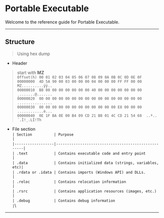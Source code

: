 #  Portable Executable

Welcome to the reference guide for Portable Executable.

---

## Structure

> Using hex dump

- Header
> start with **MZ**\
`Offset(h) 00 01 02 03 04 05 06 07 08 09 0A 0B 0C 0D 0E 0F`\
`00000000  4D 5A 90 00 03 00 00 00 04 00 00 00 FF FF 00 00  MZ..........ÿÿ..`\
`00000010  B8 00 00 00 00 00 00 00 40 00 00 00 00 00 00 00  ¸.......@.......`\
`00000020  00 00 00 00 00 00 00 00 00 00 00 00 00 00 00 00  ................`\
`00000030  00 00 00 00 00 00 00 00 00 00 00 00 E8 00 00 00  ............è...`\
`00000040  0E 1F BA 0E 00 B4 09 CD 21 B8 01 4C CD 21 54 68  ..º..´.Í!¸.LÍ!Th`

- File section\
`| Section          | Purpose                                            |`\
`|------------------|----------------------------------------------------|`\
`| .text            | Contains executable code and entry point           |`\
`| .data            | Contains initialized data (strings, variables, etc)|`\
`| .rdata or .idata | Contains imports (Windows API) and DLLs.           |`\
`| .reloc           | Contains relocation information                    |`\
`| .rsrc            | Contains application resources (images, etc.)      |`\
`| .debug           | Contains debug information                         |`\




---

